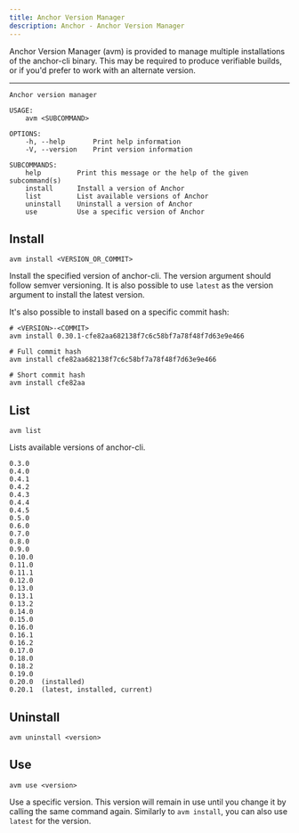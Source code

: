 ```yaml
---
title: Anchor Version Manager
description: Anchor - Anchor Version Manager
---
```


Anchor Version Manager (avm) is provided to manage multiple installations of the anchor-cli binary. This may be required to produce verifiable builds, or if you'd prefer to work with an alternate version.

---

```shell
Anchor version manager

USAGE:
    avm <SUBCOMMAND>

OPTIONS:
    -h, --help       Print help information
    -V, --version    Print version information

SUBCOMMANDS:
    help         Print this message or the help of the given subcommand(s)
    install      Install a version of Anchor
    list         List available versions of Anchor
    uninstall    Uninstall a version of Anchor
    use          Use a specific version of Anchor
```

## Install

```shell
avm install <VERSION_OR_COMMIT>
```

Install the specified version of anchor-cli. The version argument should follow semver versioning. It is also possible to use `latest` as the version argument to install the latest version.

It's also possible to install based on a specific commit hash:

```shell
# <VERSION>-<COMMIT>
avm install 0.30.1-cfe82aa682138f7c6c58bf7a78f48f7d63e9e466

# Full commit hash
avm install cfe82aa682138f7c6c58bf7a78f48f7d63e9e466

# Short commit hash
avm install cfe82aa
```

## List

```shell
avm list
```

Lists available versions of anchor-cli.

```shell
0.3.0
0.4.0
0.4.1
0.4.2
0.4.3
0.4.4
0.4.5
0.5.0
0.6.0
0.7.0
0.8.0
0.9.0
0.10.0
0.11.0
0.11.1
0.12.0
0.13.0
0.13.1
0.13.2
0.14.0
0.15.0
0.16.0
0.16.1
0.16.2
0.17.0
0.18.0
0.18.2
0.19.0
0.20.0  (installed)
0.20.1  (latest, installed, current)
```

## Uninstall

```shell
avm uninstall <version>
```

## Use

```shell
avm use <version>
```

Use a specific version. This version will remain in use until you change it by calling the same command again. Similarly to `avm install`, you can also use `latest` for the version.
